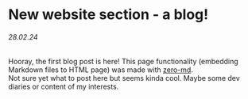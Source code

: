 # New website section - a blog!
###### 28.02.24
Hooray, the first blog post is here! This page functionality (embedding Markdown files to HTML page) was made with <a href="https://zerodevx.github.io/zero-md/">zero-md</a>.
<br>
Not sure yet what to post here but seems kinda cool. Maybe some dev diaries or content of my interests.